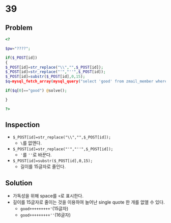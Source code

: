 # 39

## Problem
```php
<?

$pw="????";

if($_POST[id])
{
$_POST[id]=str_replace("\\","",$_POST[id]);
$_POST[id]=str_replace("'","''",$_POST[id]);
$_POST[id]=substr($_POST[id],0,15);
$q=mysql_fetch_array(mysql_query("select 'good' from zmail_member where id='$_POST[id]"));

if($q[0]=="good") @solve();

}

?>
```

## Inspection
* `$_POST[id]=str_replace("\\","",$_POST[id]);`
	- `\`를 없앤다.
* `$_POST[id]=str_replace("'","''",$_POST[id]);`
	- `'`를 `''`로 바꾼다.
* `$_POST[id]=substr($_POST[id],0,15);`
	- 길이를 15글자로 줄인다.
	
## Solution
* 가독성을 위해 space를 `+`로 표시한다.
* 길이를 15글자로 줄이는 것을 이용하여 늘어난 single quote 한 개를 없앨 수 있다.
	- `good+++++++++'`(15글자)
	- `good+++++++++''`(16글자)
